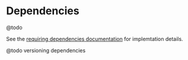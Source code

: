 # Dependencies

@todo

See the [requiring dependencies documentation](/docs/architecture/dependencies) for implemtation details.


@todo versioning dependencies
